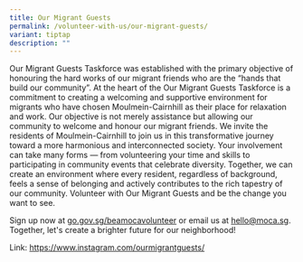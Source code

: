 ```yaml
---
title: Our Migrant Guests
permalink: /volunteer-with-us/our-migrant-guests/
variant: tiptap
description: ""
---
```

<p>Our Migrant Guests Taskforce was established with the primary objective
of honouring the hard works of our migrant friends who are the “hands that
build our community”. At the heart of the Our Migrant Guests Taskforce
is a commitment to creating a welcoming and supportive environment for
migrants who have chosen Moulmein-Cairnhill as their place for relaxation
and work. Our objective is not merely assistance but allowing our community
to welcome and honour our migrant friends. We invite the residents of Moulmein-Cairnhill
to join us in this transformative journey toward a more harmonious and
interconnected society. Your involvement can take many forms — from volunteering
your time and skills to participating in community events that celebrate
diversity. Together, we can create an environment where every resident,
regardless of background, feels a sense of belonging and actively contributes
to the rich tapestry of our community. Volunteer with Our Migrant Guests
and be the change you want to see.</p>
<p>Sign up now at <a href="http://go.gov.sg/beamocavolunteer" rel="noopener noreferrer nofollow" target="_blank">go.gov.sg/beamocavolunteer</a> or
email us at <a href="mailto:hello@moca.sg" rel="noopener noreferrer nofollow" target="_blank">hello@moca.sg</a>.
Together, let's create a brighter future for our neighborhood!</p>
<p>Link: <a href="https://www.instagram.com/ourmigrantguests/" rel="noopener noreferrer nofollow" target="_blank">https://www.instagram.com/ourmigrantguests/</a>
</p>